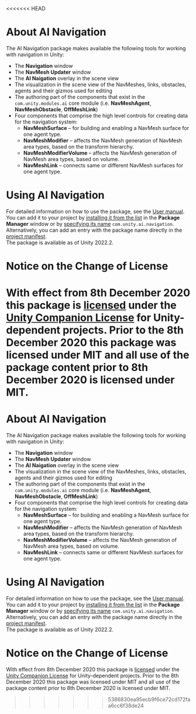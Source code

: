 <<<<<<< HEAD
# About AI Navigation

The AI Navigation package makes available the following tools for working with navigation in Unity:
* The __Navigation__ window
* The __NavMesh Updater__ window
* The __AI Naigation__ overlay in the scene view
* The visualization in the scene view of the NavMeshes, links, obstacles, agents and their gizmos used for editing
* The authoring part of the components that exist in the `com.unity.modules.ai` core module (i.e. __NavMeshAgent__, __NavMeshObstacle__, __OffMeshLink__)
* Four components that comprise the high level controls for creating data for the navigation system:
  * __NavMeshSurface__ – for building and enabling a NavMesh surface for one agent type.
  * __NavMeshModifier__ – affects the NavMesh generation of NavMesh area types, based on the transform hierarchy.
  * __NavMeshModifierVolume__ – affects the NavMesh generation of NavMesh area types, based on volume.
  * __NavMeshLink__ – connects same or different NavMesh surfaces for one agent type.

# Using AI Navigation
For detailed information on how to use the package, see the [User manual](Documentation~/index.md).\
You can add it to your project by [installing it from the list](https://docs.unity3d.com/Manual/upm-ui-install.html) in the __Package Manager__ window or by [specifying its name](https://docs.unity3d.com/Manual/upm-ui-quick.html) `com.unity.ai.navigation`. Alternatively, you can add an entry with the package name directly in the [project manifest](https://docs.unity3d.com/Manual/upm-manifestPrj.html).\
The package is available as of Unity 2022.2.

# Notice on the Change of License

With effect from 8th December 2020 this package is [licensed](LICENSE.md) under the [Unity Companion License](https://unity3d.com/legal/licenses/unity_companion_license) for Unity-dependent projects. Prior to the 8th December 2020 this package was licensed under MIT and all use of the package content prior to 8th December 2020 is licensed under MIT.
=======
# About AI Navigation

The AI Navigation package makes available the following tools for working with navigation in Unity:
* The __Navigation__ window
* The __NavMesh Updater__ window
* The __AI Naigation__ overlay in the scene view
* The visualization in the scene view of the NavMeshes, links, obstacles, agents and their gizmos used for editing
* The authoring part of the components that exist in the `com.unity.modules.ai` core module (i.e. __NavMeshAgent__, __NavMeshObstacle__, __OffMeshLink__)
* Four components that comprise the high level controls for creating data for the navigation system:
  * __NavMeshSurface__ – for building and enabling a NavMesh surface for one agent type.
  * __NavMeshModifier__ – affects the NavMesh generation of NavMesh area types, based on the transform hierarchy.
  * __NavMeshModifierVolume__ – affects the NavMesh generation of NavMesh area types, based on volume.
  * __NavMeshLink__ – connects same or different NavMesh surfaces for one agent type.

# Using AI Navigation
For detailed information on how to use the package, see the [User manual](Documentation~/index.md).\
You can add it to your project by [installing it from the list](https://docs.unity3d.com/Manual/upm-ui-install.html) in the __Package Manager__ window or by [specifying its name](https://docs.unity3d.com/Manual/upm-ui-quick.html) `com.unity.ai.navigation`. Alternatively, you can add an entry with the package name directly in the [project manifest](https://docs.unity3d.com/Manual/upm-manifestPrj.html).\
The package is available as of Unity 2022.2.

# Notice on the Change of License

With effect from 8th December 2020 this package is [licensed](LICENSE.md) under the [Unity Companion License](https://unity3d.com/legal/licenses/unity_companion_license) for Unity-dependent projects. Prior to the 8th December 2020 this package was licensed under MIT and all use of the package content prior to 8th December 2020 is licensed under MIT.
>>>>>>> 5386830ea95ecb9f6ce72cd172faa6cc6f38de24
